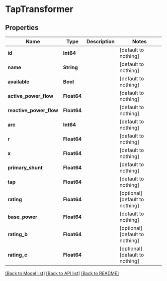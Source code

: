 # TapTransformer

## Properties

Name | Type | Description | Notes
------------ | ------------- | ------------- | -------------
**id** | **Int64** |  | [default to nothing]
**name** | **String** |  | [default to nothing]
**available** | **Bool** |  | [default to nothing]
**active_power_flow** | **Float64** |  | [default to nothing]
**reactive_power_flow** | **Float64** |  | [default to nothing]
**arc** | **Int64** |  | [default to nothing]
**r** | **Float64** |  | [default to nothing]
**x** | **Float64** |  | [default to nothing]
**primary_shunt** | **Float64** |  | [default to nothing]
**tap** | **Float64** |  | [default to nothing]
**rating** | **Float64** |  | [optional] [default to nothing]
**base_power** | **Float64** |  | [default to nothing]
**rating_b** | **Float64** |  | [optional] [default to nothing]
**rating_c** | **Float64** |  | [optional] [default to nothing]

[[Back to Model list]](../README.md#models) [[Back to API list]](../README.md#api-endpoints) [[Back to README]](../README.md)
